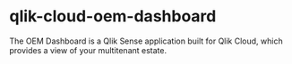# qlik-cloud-oem-dashboard
The OEM Dashboard is a Qlik Sense application built for Qlik Cloud, which provides a view of your multitenant estate.
